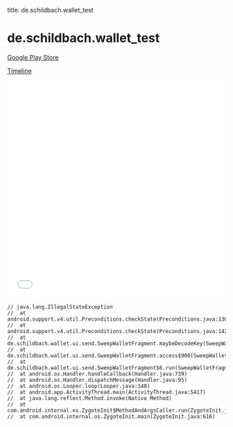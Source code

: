 title: de.schildbach.wallet_test

# de.schildbach.wallet_test

[Google Play Store](https://play.google.com/store/apps/details?id=de.schildbach.wallet_test)

[Timeline](./vis-timeline.html)

<iframe src="./vis-timeline.html" width="100%" height="500px" style="border:none;"></iframe>

```
// java.lang.IllegalStateException
// 	at android.support.v4.util.Preconditions.checkState(Preconditions.java:130)
// 	at android.support.v4.util.Preconditions.checkState(Preconditions.java:142)
// 	at de.schildbach.wallet.ui.send.SweepWalletFragment.maybeDecodeKey(SweepWalletFragment.java:376)
// 	at de.schildbach.wallet.ui.send.SweepWalletFragment.access$900(SweepWalletFragment.java:104)
// 	at de.schildbach.wallet.ui.send.SweepWalletFragment$6.run(SweepWalletFragment.java:370)
// 	at android.os.Handler.handleCallback(Handler.java:739)
// 	at android.os.Handler.dispatchMessage(Handler.java:95)
// 	at android.os.Looper.loop(Looper.java:148)
// 	at android.app.ActivityThread.main(ActivityThread.java:5417)
// 	at java.lang.reflect.Method.invoke(Native Method)
// 	at com.android.internal.os.ZygoteInit$MethodAndArgsCaller.run(ZygoteInit.java:726)
// 	at com.android.internal.os.ZygoteInit.main(ZygoteInit.java:616)

```



